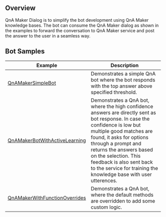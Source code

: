 ## Overview
QnA Maker Dialog is to simplify the bot development using QnA Maker knowledge bases. The bot can consume the QnA Maker dialog as shown in the examples to forward the conversation to QnA Maker service and post the answer to the user in a seamless way.

## Bot Samples

|**Example**     | **Description**                                   
| ---------------| ---------------------------------------------
|[QnAMakerSimpleBot](https://github.com/Microsoft/BotBuilder-CognitiveServices/tree/master/Node/samples/QnAMakerSimpleBot) | Demonstrates a simple QnA bot where the bot responds with the top answer above specified threshold.      
|[QnAMakerBotWithActiveLearning](https://github.com/Microsoft/BotBuilder-CognitiveServices/tree/master/Node/samples/QnAMakerBotWithActiveLearning) | Demonstrates a QnA bot, where the high confidence answers are directly sent as bot response. In case the confidence is low but multiple good matches are found, it asks for options through a prompt and returns the answers based on the selection. This feedback is also sent back to the service for training the knowledge base with user utterences.
|[QnAMakerWithFunctionOverrides](https://github.com/Microsoft/BotBuilder-CognitiveServices/tree/master/Node/samples/QnAMakerWithFunctionOverrides) | Demonstrates a QnA bot, where the default methods are overridden to add some custom logic. 
